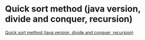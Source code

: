# Quick sort method (java version, divide and conquer, recursion)
[Quick sort method (java version, divide and conquer, recursion)](https://aiwithcloud.com/2022/09/16/quick_sort_method_java_version_divide_and_conquer_recursion/)